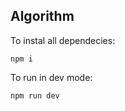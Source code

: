 ## Algorithm

To instal all dependecies:
```shell
npm i
```

To run in dev mode:
```javascript
npm run dev
```